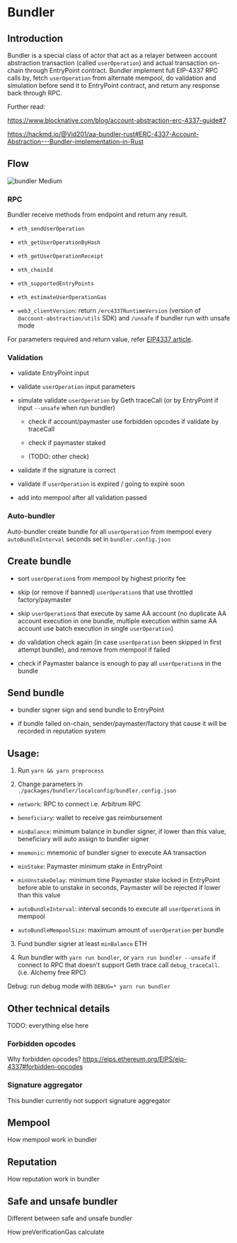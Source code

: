 # Bundler


## Introduction

Bundler is a special class of actor that act as a relayer between account abstraction transaction (called `userOperation`) and actual transaction on-chain through EntryPoint contract. Bundler implement full EIP-4337 RPC calls by, fetch `userOperation` from alternate mempool, do validation and simulation before send it to EntryPoint contract, and return any response back through RPC.

Further read:

https://www.blocknative.com/blog/account-abstraction-erc-4337-guide#7

https://hackmd.io/@Vid201/aa-bundler-rust#ERC-4337-Account-Abstraction---Bundler-implementation-in-Rust


## Flow

![bundler Medium](https://user-images.githubusercontent.com/48756752/230726201-6953f1f6-67a1-46ea-9dd6-0e24885069b2.png)

### RPC

Bundler receive methods from endpoint and return any result.

  - `eth_sendUserOperation`

  - `eth_getUserOperationByHash`

  - `eth_getUserOperationReceipt`

  - `eth_chainId`

  - `eth_supportedEntryPoints`

  - `eth_estimateUserOperationGas`

  - `web3_clientVersion`: return `/erc4337RuntimeVersion` (version of `@account-abstraction/utils` SDK) and `/unsafe` if bundler run with unsafe mode

For parameters required and return value, refer [EIP4337 article](https://eips.ethereum.org/EIPS/eip-4337#rpc-methods-eth-namespace).

### Validation

- validate EntryPoint input

- validate `userOperation` input parameters

- simulate validate `userOperation` by Geth traceCall (or by EntryPoint if input `--unsafe` when run bundler)

  - check if account/paymaster use forbidden opcodes if validate by traceCall

  - check if paymaster staked

  - (TODO: other check)

- validate if the signature is correct

- validate if `userOperation` is expired / going to expire soon

- add into mempool after all validation passed

### Auto-bundler

Auto-bundler create bundle for all `userOperation` from mempool every `autoBundleInterval` seconds set in `bundler.config.json`

## Create bundle

- sort `userOperation`s from mempool by highest priority fee

- skip (or remove if banned) `userOperation`s that use throttled factory/paymaster

- skip `userOperation`s that execute by same AA account (no duplicate AA account execution in one bundle, multiple execution within same AA account use batch execution in single `userOperation`)

- do validation check again (in case `userOperation` been skipped in first attempt bundle), and remove from mempool if failed

- check if Paymaster balance is enough to pay all `userOperation`s in the bundle

## Send bundle

- bundler signer sign and send bundle to EntryPoint

- if bundle failed on-chain, sender/paymaster/factory that cause it will be recorded in reputation system


## Usage:

1. Run `yarn && yarn preprocess`

2. Change parameters in `./packages/bundler/localconfig/bundler.config.json`

  - `network`: RPC to connect i.e. Arbitrum RPC

  - `beneficiary`: wallet to receive gas reimbursement

  - `minBalance`: minimum balance in bundler signer, if lower than this value, beneficiary will auto assign to bundler signer

  - `mnemonic`: mnemonic of bundler signer to execute AA transaction

  - `minStake`: Paymaster minimum stake in EntryPoint

  - `minUnstakeDelay`: minimum time Paymaster stake locked in EntryPoint before able to unstake in seconds, Paymaster will be rejected if lower than this value

  - `autoBundleInterval`: interval seconds to execute all `userOperation`s in mempool

  - `autoBundleMempoolSize`: maximum amount of `userOperation` per bundle

3. Fund bundler signer at least `minBalance` ETH

4. Run bundler with `yarn run bundler`, or `yarn run bundler --unsafe` if connect to RPC that doesn't support Geth trace call `debug_traceCall`. (i.e. Alchemy free RPC)

Debug: run debug mode with `DEBUG=* yarn run bundler`


## Other technical details

TODO: everything else here

### Forbidden opcodes

Why forbidden opcodes?
https://eips.ethereum.org/EIPS/eip-4337#forbidden-opcodes

### Signature aggregator

This bundler currently not support signature aggregator

## Mempool

How mempool work in bundler

## Reputation

How reputation work in bundler

## Safe and unsafe bundler

Different between safe and unsafe bundler

How preVerificationGas calculate
